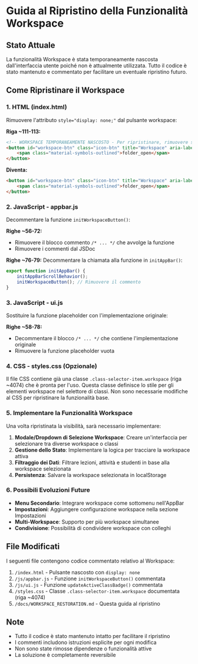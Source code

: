 # Guida al Ripristino della Funzionalità Workspace

## Stato Attuale
La funzionalità Workspace è stata temporaneamente nascosta dall'interfaccia utente poiché non è attualmente utilizzata. Tutto il codice è stato mantenuto e commentato per facilitare un eventuale ripristino futuro.

## Come Ripristinare il Workspace

### 1. HTML (index.html)
Rimuovere l'attributo `style="display: none;"` dal pulsante workspace:

**Riga ~111-113:**
```html
<!-- WORKSPACE TEMPORANEAMENTE NASCOSTO - Per ripristinare, rimuovere style="display: none;" -->
<button id="workspace-btn" class="icon-btn" title="Workspace" aria-label="Seleziona workspace" style="display: none;">
    <span class="material-symbols-outlined">folder_open</span>
</button>
```

**Diventa:**
```html
<button id="workspace-btn" class="icon-btn" title="Workspace" aria-label="Seleziona workspace">
    <span class="material-symbols-outlined">folder_open</span>
</button>
```

### 2. JavaScript - appbar.js
Decommentare la funzione `initWorkspaceButton()`:

**Righe ~56-72:**
- Rimuovere il blocco commento `/* ... */` che avvolge la funzione
- Rimuovere i commenti dal JSDoc

**Righe ~76-79:**
Decommentare la chiamata alla funzione in `initAppBar()`:
```javascript
export function initAppBar() {
    initAppBarScrollBehavior();
    initWorkspaceButton(); // Rimuovere il commento
}
```

### 3. JavaScript - ui.js
Sostituire la funzione placeholder con l'implementazione originale:

**Righe ~58-78:**
- Decommentare il blocco `/* ... */` che contiene l'implementazione originale
- Rimuovere la funzione placeholder vuota

### 4. CSS - styles.css (Opzionale)
Il file CSS contiene già una classe `.class-selector-item.workspace` (riga ~4074) che è pronta per l'uso. Questa classe definisce lo stile per gli elementi workspace nel selettore di classi. Non sono necessarie modifiche al CSS per ripristinare la funzionalità base.

### 5. Implementare la Funzionalità Workspace
Una volta ripristinata la visibilità, sarà necessario implementare:

1. **Modale/Dropdown di Selezione Workspace**: Creare un'interfaccia per selezionare tra diverse workspace o classi
2. **Gestione dello Stato**: Implementare la logica per tracciare la workspace attiva
3. **Filtraggio dei Dati**: Filtrare lezioni, attività e studenti in base alla workspace selezionata
4. **Persistenza**: Salvare la workspace selezionata in localStorage

### 6. Possibili Evoluzioni Future
- **Menu Secondario**: Integrare workspace come sottomenu nell'AppBar
- **Impostazioni**: Aggiungere configurazione workspace nella sezione Impostazioni
- **Multi-Workspace**: Supporto per più workspace simultanee
- **Condivisione**: Possibilità di condividere workspace con colleghi

## File Modificati
I seguenti file contengono codice commentato relativo al Workspace:

1. `/index.html` - Pulsante nascosto con `display: none`
2. `/js/appbar.js` - Funzione `initWorkspaceButton()` commentata
3. `/js/ui.js` - Funzione `updateActiveClassBadge()` commentata
4. `/styles.css` - Classe `.class-selector-item.workspace` documentata (riga ~4074)
5. `/docs/WORKSPACE_RESTORATION.md` - Questa guida al ripristino

## Note
- Tutto il codice è stato mantenuto intatto per facilitare il ripristino
- I commenti includono istruzioni esplicite per ogni modifica
- Non sono state rimosse dipendenze o funzionalità attive
- La soluzione è completamente reversibile
